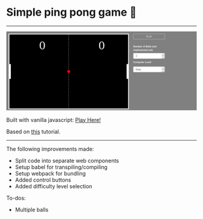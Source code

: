 # Simple ping pong game :tennis:
---
![Screenshot](ping-pong-screenshot.png)

Built with vanilla javascript: [Play Here!](https://ping-pong-game.netlify.com/)

Based on [this](https://www.youtube.com/watch?v=nl0KXCa5pJk&list=PLt4757glfbhHkfz7dqojMbnBdgUnFih4B&t=0s&index=2) tutorial.

---

The following improvements made:

* Split code into separate web components
* Setup babel for transpiling/compiling
* Setup webpack for bundling
* Added control buttons
* Added difficulty level selection

To-dos:

* Multiple balls
